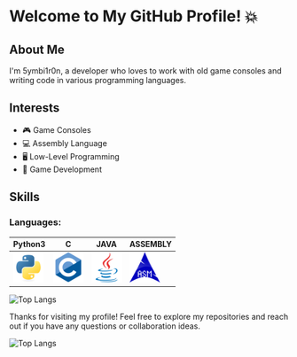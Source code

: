 <!--
**Symbitron/Symbitron** is a ✨ _special_ ✨ repository because its `README.md` (this file) appears on your GitHub profile.

Here are some ideas to get you started:

- 🔭 I’m currently working on ...
- 🌱 I’m currently learning ...
- 👯 I’m looking to collaborate on ...
- 🤔 I’m looking for help with ...
- 💬 Ask me about ...
- 📫 How to reach me: ...
- 😄 Pronouns: ...
- ⚡ Fun fact: ...
-->

# Welcome to My GitHub Profile! 💥

## About Me
I'm 5ymbi1r0n, a developer who loves to work with old game consoles and writing code in various programming languages.

## Interests
- 🎮  Game Consoles
- 💻  Assembly Language
- 🖥   Low-Level Programming
- 💾  Game Development

## Skills
### Languages:
| Python3 | C | JAVA | ASSEMBLY |
|----------|----------|----------|-----|
|  <img src="https://github.com/devicons/devicon/blob/master/icons/python/python-original.svg" title="Python"  alt="Python" width="55" height="55"/> |  <img src="https://github.com/devicons/devicon/blob/master/icons/c/c-original.svg" title="C"  alt="C" width="55" height="55"/> |  <img src="https://github.com/devicons/devicon/blob/master/icons/java/java-original.svg" title="Java" alt="Java" width="55" height="55"/> |  <img src="https://github.com/devicons/devicon/blob/master/icons/assembly/assembly-original.svg" title="Assembly" alt="Assembly" width="55" height="55"/> |


  
![Top Langs](https://github-readme-stats.vercel.app/api/top-langs/?username=Symbitron&size_weight=0.0005&count_weight=0.3&layout=compact&theme=vision-friendly-dark)

Thanks for visiting my profile! Feel free to explore my repositories and reach out if you have any questions or collaboration ideas.

![Top Langs](https://raw.githubusercontent.com/sammorozov/sammorozov/35dbd34c9cfb9f3b23aadaccbe672e65e9792956/assets/github-snake.svg)

